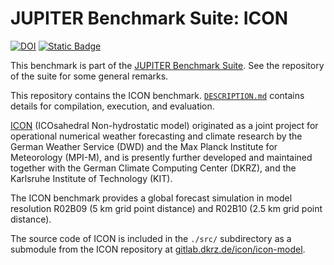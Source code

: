 # JUPITER Benchmark Suite: ICON

[![DOI](https://zenodo.org/badge/831374575.svg)](https://zenodo.org/badge/latestdoi/831374575) [![Static Badge](https://img.shields.io/badge/DOI%20(Suite)-10.5281%2Fzenodo.12737073-blue)](https://zenodo.org/badge/latestdoi/764615316)

This benchmark is part of the [JUPITER Benchmark Suite](https://github.com/FZJ-JSC/jubench). See the repository of the suite for some general remarks.

This repository contains the ICON benchmark. [`DESCRIPTION.md`](DESCRIPTION.md) contains details for compilation, execution, and evaluation.

[ICON](https://www.icon-model.org/) (ICOsahedral Non-hydrostatic model) originated as a joint project for operational numerical weather forecasting and climate research by the German Weather Service (DWD) and the Max Planck Institute for Meteorology (MPI-M), and is presently further developed and maintained together with the German Climate Computing Center (DKRZ), and the Karlsruhe Institute of Technology (KIT). 

The ICON benchmark provides a global forecast simulation in model resolution R02B09 (5 km grid point distance) and R02B10 (2.5 km grid point distance). 

The source code of ICON is included in the `./src/` subdirectory as a submodule from the ICON repository at [gitlab.dkrz.de/icon/icon-model](https://gitlab.dkrz.de/icon/icon-model).